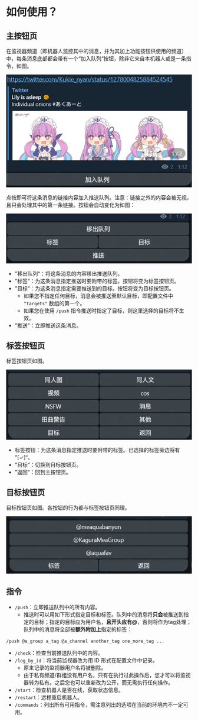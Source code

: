 # 如何使用？

## 主按钮页

在监视器频道（即机器人监控其中的消息，并为其加上功能按钮供使用的频道）中，每条消息底部都会带有一个“加入队列“按钮，除非它来自本机器人或是一条指令，如图。

![主按钮页（未加入队列）](../images/main_buttons_outside.png)

点按即可将这条消息的链接内容加入推送队列。注意：链接之外的内容会被无视，且只会处理其中的第一条链接。按钮会自动变化为如图：

![主按钮页（已加入队列）](../images/main_buttons_inside.png)

- ”移出队列“：将这条消息的内容移出推送队列。
- ”标签“：为这条消息指定推送时要附带的标签。按钮将变为标签按钮页。
- ”目标“：为这条消息指定需要推送到的目标。按钮将变为目标按钮页。
  - 如果您不指定任何目标，消息会被推送至默认目标，即配置文件中 `"targets"` 数组的第一个。
  - 如果您在使用 `/push` 指令推送时指定了目标，则这里选择的目标将不生效。
- ”推送“：立即推送这条消息。

## 标签按钮页

标签按钮页如图。

![标签按钮页](../images/tag_buttons.png)

- 标签按钮：为这条消息指定推送时要附带的标签。已选择的标签旁边将有 ”[✓]“。
- ”目标“：切换到目标按钮页。
- ”返回“：回到主按钮页。

## 目标按钮页

目标按钮页如图。各按钮的行为都与标签按钮页同理。

![目标按钮页](../images/target_buttons.png)

## 指令

- `/push`：立即推送队列中的所有内容。
    - 推送时可以用如下形式指定目标和标签。队列中的消息将**只会**被推送到指定的目标；指定的目标应为用户名，**且开头应有@**，否则将作为tag处理；队列中的消息将全部被**额外附加上**指定的标签：
```
/push @a_group a_tag @a_channel another_tag one_more_tag ...
```
- `/check`：检查当前推送队列中的内容。
- `/log_by_id`：将当前监视器改为用 ID 形式在配置文件中记录。
  - 原来记录的监视器用户名将被删除。
  - 由于私有频道/群组没有用户名，只有在执行过此操作后，您才可以将监视器转为私有。之后您也可以重新改为公开，而无需执行任何操作。
- `/start`：检查机器人是否在线，获取状态信息。
- `/restart`：远程重启机器人。
- `/commands`：列出所有可用指令，需注意列出的选项在当前的环境内不一定可用。